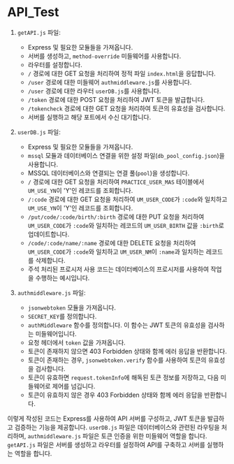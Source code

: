 # API_Test
1. `getAPI.js` 파일:

   - Express 및 필요한 모듈들을 가져옵니다.
   - 서버를 생성하고, `method-override` 미들웨어를 사용합니다.
   - 라우터를 설정합니다.
   - `/` 경로에 대한 GET 요청을 처리하여 정적 파일 `index.html`을 응답합니다.
   - `/user` 경로에 대한 미들웨어 `authmiddleware.js`를 사용합니다.
   - `/user` 경로에 대한 라우터 `userDB.js`를 사용합니다.
   - `/token` 경로에 대한 POST 요청을 처리하여 JWT 토큰을 발급합니다.
   - `/tokencheck` 경로에 대한 GET 요청을 처리하여 토큰의 유효성을 검사합니다.
   - 서버를 실행하고 해당 포트에서 수신 대기합니다.

2. `userDB.js` 파일:

   - Express 및 필요한 모듈들을 가져옵니다.
   - `mssql` 모듈과 데이터베이스 연결을 위한 설정 파일(`db_pool_config.json`)을 사용합니다.
   - MSSQL 데이터베이스와 연결되는 연결 풀(`pool`)을 생성합니다.
   - `/` 경로에 대한 GET 요청을 처리하여 `PRACTICE_USER_MAS` 테이블에서 `UM_USE_YN`이 'Y'인 레코드를 조회합니다.
   - `/:code` 경로에 대한 GET 요청을 처리하여 `UM_USER_CODE`가 `:code`와 일치하고 `UM_USE_YN`이 'Y'인 레코드를 조회합니다.
   - `/put/code/:code/birth/:birth` 경로에 대한 PUT 요청을 처리하여 `UM_USER_CODE`가 `:code`와 일치하는 레코드의 `UM_USER_BIRTH` 값을 `:birth`로 업데이트합니다.
   - `/code/:code/name/:name` 경로에 대한 DELETE 요청을 처리하여 `UM_USER_CODE`가 `:code`와 일치하고 `UM_USER_NM`이 `:name`과 일치하는 레코드를 삭제합니다.
   - 주석 처리된 프로시저 사용 코드는 데이터베이스의 프로시저를 사용하여 작업을 수행하는 예시입니다.

3. `authmiddleware.js` 파일:

   - `jsonwebtoken` 모듈을 가져옵니다.
   - `SECRET_KEY`를 정의합니다.
   - `authMiddleware` 함수를 정의합니다. 이 함수는 JWT 토큰의 유효성을 검사하는 미들웨어입니다.
   - 요청 헤더에서 `token` 값을 가져옵니다.
   - 토큰이 존재하지 않으면 403 Forbidden 상태와 함께 에러 응답을 반환합니다.
   - 토큰이 존재하는 경우, `jsonwebtoken.verify` 함수를 사용하여 토큰의 유효성을 검사합니다.
   - 토큰이 유효하면 `request.tokenInfo`에 해독된 토큰 정보를 저장하고, 다음 미들웨어로 제어를 넘깁니다.
   - 토큰이 유효하지 않은 경우 403 Forbidden 상태와 함께 에러 응답을 반환합니다.

이렇게 작성된 코드는 Express를 사용하여 API 서버를 구성하고, JWT 토큰을 발급하고 검증하는 기능을 제공합니다. `userDB.js` 파일은 데이터베이스와 관련된 라우팅을 처리하며, `authmiddleware.js` 파일은 토큰 인증을 위한 미들웨어 역할을 합니다. `getAPI.js` 파일은 서버를 생성하고 라우터를 설정하여 API를 구축하고 서버를 실행하는 역할을 합니다.
